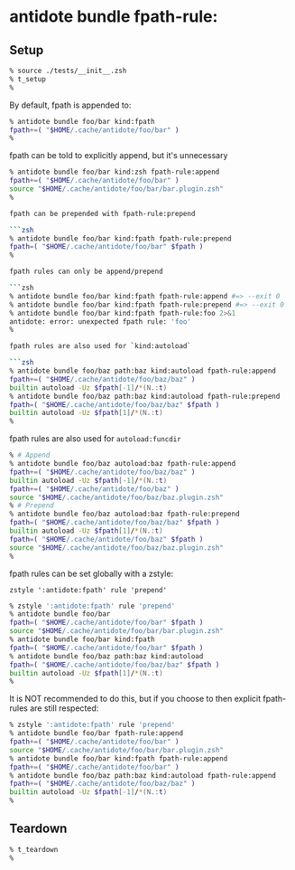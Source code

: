 # antidote bundle fpath-rule:<rule>

## Setup

```zsh
% source ./tests/__init__.zsh
% t_setup
%
```

By default, fpath is appended to:

```zsh
% antidote bundle foo/bar kind:fpath
fpath+=( "$HOME/.cache/antidote/foo/bar" )
%
```

fpath can be told to explicitly append, but it's unnecessary

```zsh
% antidote bundle foo/bar kind:zsh fpath-rule:append
fpath+=( "$HOME/.cache/antidote/foo/bar" )
source "$HOME/.cache/antidote/foo/bar/bar.plugin.zsh"
%

fpath can be prepended with fpath-rule:prepend

```zsh
% antidote bundle foo/bar kind:fpath fpath-rule:prepend
fpath=( "$HOME/.cache/antidote/foo/bar" $fpath )
%

fpath rules can only be append/prepend

```zsh
% antidote bundle foo/bar kind:fpath fpath-rule:append #=> --exit 0
% antidote bundle foo/bar kind:fpath fpath-rule:prepend #=> --exit 0
% antidote bundle foo/bar kind:fpath fpath-rule:foo 2>&1
antidote: error: unexpected fpath rule: 'foo'
%

fpath rules are also used for `kind:autoload`

```zsh
% antidote bundle foo/baz path:baz kind:autoload fpath-rule:append
fpath+=( "$HOME/.cache/antidote/foo/baz/baz" )
builtin autoload -Uz $fpath[-1]/*(N.:t)
% antidote bundle foo/baz path:baz kind:autoload fpath-rule:prepend
fpath=( "$HOME/.cache/antidote/foo/baz/baz" $fpath )
builtin autoload -Uz $fpath[1]/*(N.:t)
%
```

fpath rules are also used for `autoload:funcdir`

```zsh
% # Append
% antidote bundle foo/baz autoload:baz fpath-rule:append
fpath+=( "$HOME/.cache/antidote/foo/baz/baz" )
builtin autoload -Uz $fpath[-1]/*(N.:t)
fpath+=( "$HOME/.cache/antidote/foo/baz" )
source "$HOME/.cache/antidote/foo/baz/baz.plugin.zsh"
% # Prepend
% antidote bundle foo/baz autoload:baz fpath-rule:prepend
fpath=( "$HOME/.cache/antidote/foo/baz/baz" $fpath )
builtin autoload -Uz $fpath[1]/*(N.:t)
fpath=( "$HOME/.cache/antidote/foo/baz" $fpath )
source "$HOME/.cache/antidote/foo/baz/baz.plugin.zsh"
%
```

fpath rules can be set globally with a zstyle:

`zstyle ':antidote:fpath' rule 'prepend'`

```zsh
% zstyle ':antidote:fpath' rule 'prepend'
% antidote bundle foo/bar
fpath=( "$HOME/.cache/antidote/foo/bar" $fpath )
source "$HOME/.cache/antidote/foo/bar/bar.plugin.zsh"
% antidote bundle foo/bar kind:fpath
fpath=( "$HOME/.cache/antidote/foo/bar" $fpath )
% antidote bundle foo/baz path:baz kind:autoload
fpath=( "$HOME/.cache/antidote/foo/baz/baz" $fpath )
builtin autoload -Uz $fpath[1]/*(N.:t)
%
```

It is NOT recommended to do this, but if you choose to then explicit fpath-rules are
still respected:

```zsh
% zstyle ':antidote:fpath' rule 'prepend'
% antidote bundle foo/bar fpath-rule:append
fpath+=( "$HOME/.cache/antidote/foo/bar" )
source "$HOME/.cache/antidote/foo/bar/bar.plugin.zsh"
% antidote bundle foo/bar kind:fpath fpath-rule:append
fpath+=( "$HOME/.cache/antidote/foo/bar" )
% antidote bundle foo/baz path:baz kind:autoload fpath-rule:append
fpath+=( "$HOME/.cache/antidote/foo/baz/baz" )
builtin autoload -Uz $fpath[-1]/*(N.:t)
%
```

## Teardown

```zsh
% t_teardown
%
```
